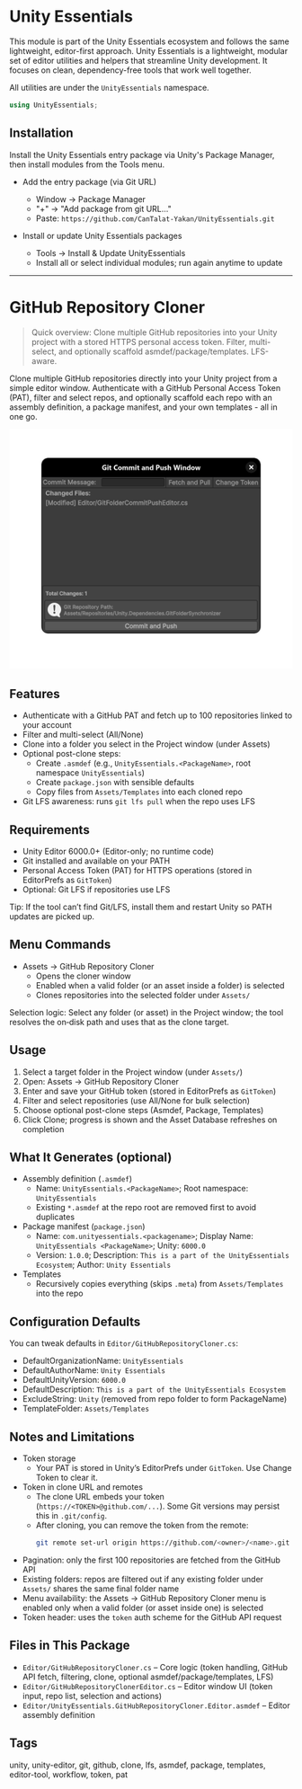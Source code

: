 # Unity Essentials

This module is part of the Unity Essentials ecosystem and follows the same lightweight, editor-first approach.
Unity Essentials is a lightweight, modular set of editor utilities and helpers that streamline Unity development. It focuses on clean, dependency-free tools that work well together.

All utilities are under the `UnityEssentials` namespace.

```csharp
using UnityEssentials;
```

## Installation

Install the Unity Essentials entry package via Unity's Package Manager, then install modules from the Tools menu.

- Add the entry package (via Git URL)
    - Window → Package Manager
    - "+" → "Add package from git URL…"
    - Paste: `https://github.com/CanTalat-Yakan/UnityEssentials.git`

- Install or update Unity Essentials packages
    - Tools → Install & Update UnityEssentials
    - Install all or select individual modules; run again anytime to update

---

# GitHub Repository Cloner

> Quick overview: Clone multiple GitHub repositories into your Unity project with a stored HTTPS personal access token. Filter, multi-select, and optionally scaffold asmdef/package/templates. LFS-aware.

Clone multiple GitHub repositories directly into your Unity project from a simple editor window. Authenticate with a GitHub Personal Access Token (PAT), filter and select repos, and optionally scaffold each repo with an assembly definition, a package manifest, and your own templates - all in one go.

![screenshot](Documentation/Screenshot.png)

## Features
- Authenticate with a GitHub PAT and fetch up to 100 repositories linked to your account
- Filter and multi-select (All/None)
- Clone into a folder you select in the Project window (under Assets)
- Optional post-clone steps:
  - Create `.asmdef` (e.g., `UnityEssentials.<PackageName>`, root namespace `UnityEssentials`)
  - Create `package.json` with sensible defaults
  - Copy files from `Assets/Templates` into each cloned repo
- Git LFS awareness: runs `git lfs pull` when the repo uses LFS

## Requirements
- Unity Editor 6000.0+ (Editor-only; no runtime code)
- Git installed and available on your PATH
- Personal Access Token (PAT) for HTTPS operations (stored in EditorPrefs as `GitToken`)
- Optional: Git LFS if repositories use LFS

Tip: If the tool can’t find Git/LFS, install them and restart Unity so PATH updates are picked up.

## Menu Commands
- Assets → GitHub Repository Cloner
  - Opens the cloner window
  - Enabled when a valid folder (or an asset inside a folder) is selected
  - Clones repositories into the selected folder under `Assets/`

Selection logic: Select any folder (or asset) in the Project window; the tool resolves the on‑disk path and uses that as the clone target.

## Usage
1) Select a target folder in the Project window (under `Assets/`)
2) Open: Assets → GitHub Repository Cloner
3) Enter and save your GitHub token (stored in EditorPrefs as `GitToken`)
4) Filter and select repositories (use All/None for bulk selection)
5) Choose optional post-clone steps (Asmdef, Package, Templates)
6) Click Clone; progress is shown and the Asset Database refreshes on completion

## What It Generates (optional)
- Assembly definition (`.asmdef`)
  - Name: `UnityEssentials.<PackageName>`; Root namespace: `UnityEssentials`
  - Existing `*.asmdef` at the repo root are removed first to avoid duplicates
- Package manifest (`package.json`)
  - Name: `com.unityessentials.<packagename>`; Display Name: `UnityEssentials <PackageName>`; Unity: `6000.0`
  - Version: `1.0.0`; Description: `This is a part of the UnityEssentials Ecosystem`; Author: `Unity Essentials`
- Templates
  - Recursively copies everything (skips `.meta`) from `Assets/Templates` into the repo

## Configuration Defaults
You can tweak defaults in `Editor/GitHubRepositoryCloner.cs`:
- DefaultOrganizationName: `UnityEssentials`
- DefaultAuthorName: `Unity Essentials`
- DefaultUnityVersion: `6000.0`
- DefaultDescription: `This is a part of the UnityEssentials Ecosystem`
- ExcludeString: `Unity` (removed from repo folder to form PackageName)
- TemplateFolder: `Assets/Templates`

## Notes and Limitations

- Token storage
    - Your PAT is stored in Unity’s EditorPrefs under `GitToken`. Use Change Token to clear it.
- Token in clone URL and remotes
    - The clone URL embeds your token (`https://<TOKEN>@github.com/...`). Some Git versions may persist this in `.git/config`.
    - After cloning, you can remove the token from the remote:
      ```bash
      git remote set-url origin https://github.com/<owner>/<name>.git
      ```
- Pagination: only the first 100 repositories are fetched from the GitHub API
- Existing folders: repos are filtered out if any existing folder under `Assets/` shares the same final folder name
- Menu availability: the Assets → GitHub Repository Cloner menu is enabled only when a valid folder (or asset inside one) is selected
- Token header: uses the `token` auth scheme for the GitHub API request

## Files in This Package
- `Editor/GitHubRepositoryCloner.cs` – Core logic (token handling, GitHub API fetch, filtering, clone, optional asmdef/package/templates, LFS)
- `Editor/GitHubRepositoryClonerEditor.cs` – Editor window UI (token input, repo list, selection and actions)
- `Editor/UnityEssentials.GitHubRepositoryCloner.Editor.asmdef` – Editor assembly definition

## Tags
unity, unity-editor, git, github, clone, lfs, asmdef, package, templates, editor-tool, workflow, token, pat
